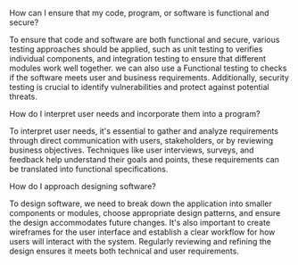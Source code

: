 How can I ensure that my code, program, or software is functional and secure?

To ensure that code and software are both functional and secure, various testing approaches should be applied, such as unit testing to verifies individual components, and integration testing to ensure that different modules work well together. 
we can also use a Functional testing to checks if the software meets user and business requirements. Additionally, security testing is crucial to identify vulnerabilities and protect against potential threats.


How do I interpret user needs and incorporate them into a program?

To interpret user needs, it's essential to gather and analyze requirements through direct communication with users, stakeholders, or by reviewing business objectives. 
Techniques like user interviews, surveys, and feedback help understand their goals and points, these requirements can be translated into functional specifications.

How do I approach designing software?

To design software, we need to break down the application into smaller components or modules, choose appropriate design patterns, and ensure the design accommodates future changes.
It's also important to create wireframes for the user interface and establish a clear workflow for how users will interact with the system. Regularly reviewing and refining the design ensures it meets both technical and user requirements.
